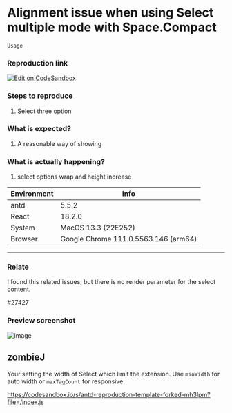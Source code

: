 # Alignment issue when using Select multiple mode with Space.Compact

`Usage`

### Reproduction link

[![Edit on CodeSandbox](https://codesandbox.io/static/img/play-codesandbox.svg)](https://codesandbox.io/s/antd-reproduction-template-forked-jl8jbn?file=/index.js)

### Steps to reproduce

1. Select three option

### What is expected?

1. A reasonable way of showing

### What is actually happening?

1. select options wrap and height increase

| Environment | Info                                 |
| ----------- | ------------------------------------ |
| antd        | 5.5.2                                |
| React       | 18.2.0                               |
| System      | MacOS 13.3 (22E252)                  |
| Browser     | Google Chrome 111.0.5563.146 (arm64) |

---

### Relate

I found this related issues, but there is no render parameter for the select content.

#27427

### Preview screenshot

![image](https://github.com/ant-design/ant-design/assets/11692935/f6b9fe5a-f665-428e-83cf-1c8d3e8ca5de)

<!-- generated by ant-design-issue-helper. DO NOT REMOVE -->

## zombieJ

Your setting the width of Select which limit the extension. Use `minWidth` for auto width or `maxTagCount` for responsive:

https://codesandbox.io/s/antd-reproduction-template-forked-mh3lpm?file=/index.js
